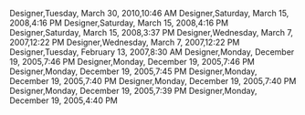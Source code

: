 ﻿Designer,Tuesday, March 30, 2010,10:46 AMDesigner,Saturday, March 15, 2008,4:16 PMDesigner,Saturday, March 15, 2008,4:16 PMDesigner,Saturday, March 15, 2008,3:37 PMDesigner,Wednesday, March 7, 2007,12:22 PMDesigner,Wednesday, March 7, 2007,12:22 PMDesigner,Tuesday, February 13, 2007,8:30 AMDesigner,Monday, December 19, 2005,7:46 PMDesigner,Monday, December 19, 2005,7:46 PMDesigner,Monday, December 19, 2005,7:45 PMDesigner,Monday, December 19, 2005,7:40 PMDesigner,Monday, December 19, 2005,7:40 PMDesigner,Monday, December 19, 2005,7:39 PMDesigner,Monday, December 19, 2005,4:40 PM